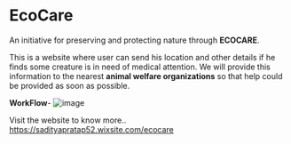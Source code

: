 # EcoCare
An initiative for preserving and protecting nature through **ECOCARE**.

This is a website where user can send his location and other details if he finds some 
creature is in need of medical attention.
We will provide this information to the nearest **animal welfare organizations** so that help could be provided as soon as possible.

**WorkFlow**-
![image](https://user-images.githubusercontent.com/78898449/193123199-acf680ee-8b85-422d-bf19-6719442d2fe4.png)


Visit the website to know more..
https://sadityapratap52.wixsite.com/ecocare

